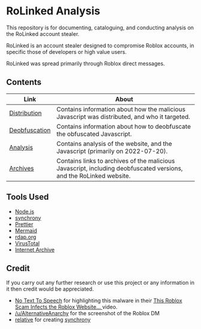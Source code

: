 # RoLinked Analysis

This repository is for documenting, cataloguing, and conducting analysis on the RoLinked account stealer.

RoLinked is an account stealer designed to compromise Roblox accounts, in specific those of developers or high value users.

RoLinked was spread primarily through Roblox direct messages.

## Contents

| Link                                | About                                                                                                              |
| ----------------------------------- | ------------------------------------------------------------------------------------------------------------------ |
| [Distribution](./distribution.md)   | Contains information about how the malicious Javascript was distributed, and who it targeted.                      |
| [Deobfuscation](./deobfuscation.md) | Contains information about how to deobfuscate the obfuscated Javascript.                                           |
| [Analysis](./analysis.md)           | Contains analysis of the website, and the Javascript (primarily on 2022-07-20).                                    |
| [Archives](./archives.md)           | Contains links to archives of the malicious Javascript, including deobfuscated versions, and the RoLinked website. |

## Tools Used

-   [Node.js](https://nodejs.org/en)
-   [synchrony](https://github.com/relative/synchrony)
-   [Prettier](https://prettier.io/)
-   [Mermaid](https://mermaid.js.org/)
-   [rdap.org](https://client.rdap.org/)
-   [VirusTotal](https://www.virustotal.com/)
-   [Internet Archive](https://archive.org/)

## Credit

If you carry out any further research or use this project or any information in it then credit would be appreciated.

-   [No Text To Speech](https://www.youtube.com/@NoTextToSpeech) for highlighting this malware in their [This Roblox Scam Infects the Roblox Website...
    ](https://www.youtube.com/watch?v=og2d5niB09A) video.
-   [/u/AlternativeAnarchy](https://www.reddit.com/user/AlternativeAnarchy/) for the screenshot of the Roblox DM
-   [relative](https://github.com/relative) for creating [synchrony](https://github.com/relative/synchrony)
